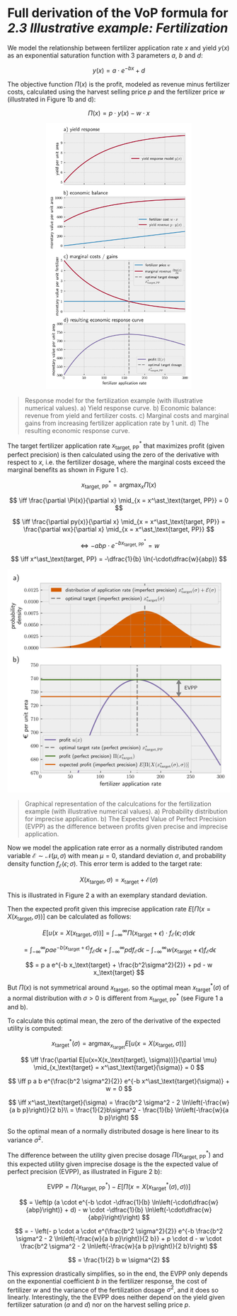# Full derivation of the VoP formula for *2.3 Illustrative example: Fertilization*

We model the relationship between fertilizer application rate $x$ and yield $y(x)$ as an exponential saturation function with 3 parameters $a$, $b$ and $d$:

$$
y(x) = a \cdot e^{-b x} + d
$$

The objective function $\Pi(x)$ is the profit, modeled as revenue minus fertilizer costs, calculated using the harvest selling price $p$ and the fertilizer price $w$ (illustrated in Figure 1b and d):

$$
\Pi(x) = p\cdot y(x) - w\cdot x
$$


<p align="center">
<img alt="Response model for the fertilization example (with illustrative numerical values). a) Yield response curve. b) Economic balance: revenue from yield and fertilizer costs. c) The resulting economic response curve. d) Marginal costs and marginal gains from increasing fertilizer application rate by 1 unit." src="imgs/synplot1.png" height="600"></p>

> Response model for the fertilization example (with illustrative numerical values). a) Yield response curve. b) Economic balance: revenue from yield and fertilizer costs. c) Marginal costs and marginal gains from increasing fertilizer application rate by 1 unit. d) The resulting economic response curve. 


The target fertilizer application rate $x^\ast_\text{target, PP}$ that maximizes profit (given perfect precision) is then calculated using the zero of the derivative with respect to $x$, i.e. the fertilizer dosage, where the marginal costs exceed the marginal benefits as shown in Figure 1 c).

$$
x^\ast_\text{target, PP} = \text{arg}\max_x \Pi(x) 
$$

$$
\iff \frac{\partial \Pi(x)}{\partial x} \mid_{x = x^\ast_\text{target, PP}} = 0
$$

$$
\iff \frac{\partial py(x)}{\partial x} \mid_{x = x^\ast_\text{target, PP}} = \frac{\partial wx}{\partial x} \mid_{x = x^\ast_\text{target, PP}}
$$

$$
\iff -abp \cdot e^{-bx^\ast_\text{target, PP}} = w
$$

$$
\iff x^\ast_\text{target, PP} =  -\dfrac{1}{b} \ln(-\cdot\dfrac{w}{abp})
$$

<p align="center">
<img alt="Graphical representation of the calculcations for the fertilization example (with illustrative numerical values). a) Probability distribution for imprecise application. b) The Expected Value of Perfect Precision (EVPP) as the difference between profits given precise and imprecise application." src="imgs/synplot2.png" max-height="600"></p>

> Graphical representation of the calculcations for the fertilization example (with illustrative numerical values). a) Probability distribution for imprecise application. b) The Expected Value of Perfect Precision (EVPP) as the difference between profits given precise and imprecise application.



Now we model the application rate error as a normally distributed random variable $\mathcal{E} \sim \mathcal{N}(\mu, \sigma)$ with mean $\mu=0$, standard deviation $\sigma$, and probability density function $f_\mathcal{E}(\epsilon; \sigma)$. This error term is added to the target rate:

$$
X(x_\text{target}, \sigma) = x_\text{target} + \mathcal{E}(\sigma)
$$

This is illustrated in Figure 2 a with an exemplary standard deviation.

Then the expected profit given this imprecise application rate $E[\Pi(x=X(x_\text{target}, \sigma))]$ can be calculated as follows:

$$
E[u(x=X(x_\text{target}, \sigma))] = \int_{-\infty}^\infty \Pi(x_\text{target} + \epsilon)\cdot f_\mathcal{E}(\epsilon; \sigma) d\epsilon
$$

<!--
$$
= \int_{-\infty}^\infty \left[ p\left(a e^{-b(x_\text{target} + \epsilon)} + d\right) - w(x_\text{target} + \epsilon) \right] \frac{1}{\sigma\sqrt{2\pi}} e^{-\frac{\epsilon^2}{2\sigma^2}} d\epsilon
$$
-->
$$
= \int_{-\infty}^\infty p a e^{-b(x_\text{target} + \epsilon)} f_\mathcal{E} d\epsilon + \int_{-\infty}^\infty p d f_\mathcal{E} d\epsilon - \int_{-\infty}^\infty w(x_\text{target} + \epsilon) f_\mathcal{E} d\epsilon
$$

$$
= p a e^{-b x_\text{target} + \frac{b^2\sigma^2}{2}} + pd - w x_\text{target}
$$

But $\Pi(x)$ is not symmetrical around $x_\text{target}$, so the optimal mean $x^\ast_\text{target}(\sigma)$ of a normal distribution with $\sigma > 0$ is different from $x^\ast_\text{target, PP}$ (see Figure 1 a and b).

To calculate this optimal mean, the zero of the derivative of the expected utility is computed:

$$
x^\ast_\text{target}(\sigma) = \text{arg}\max_{x_\text{target}} E[u(x=X(x_\text{target}, \sigma))] 
$$

$$
\iff \frac{\partial E[u(x=X(x_\text{target}, \sigma))]}{\partial \mu} \mid_{x_\text{target} = x^\ast_\text{target}(\sigma)} = 0 
$$

$$
\iff  p a b e^{\frac{b^2 \sigma^2}{2}} e^{-b x^\ast_\text{target}(\sigma)} + w = 0 
$$

$$
\iff x^\ast_\text{target}(\sigma) = \frac{b^2 \sigma^2 - 2 \ln\left(-\frac{w}{a b p}\right)}{2 b}\\
 = \frac{1}{2}b\sigma^2 - \frac{1}{b} \ln\left(-\frac{w}{a b p}\right)
$$

So the optimal mean of a normally distributed dosage is here linear to its variance $\sigma^2$.

The difference between the utility given precise dosage $\Pi(x^\ast_\text{target, PP})$ and this expected utility given imprecise dosage is the the expected value of perfect precision (EVPP), as illustrated in Figure 2 b):
  
$$
\text{EVPP} = \Pi(x^\ast_\text{target, PP}) - E[\Pi(x=X(x^\ast_\text{target}(\sigma), \sigma))]
$$

$$
= \left(p  (a \cdot e^{-b \cdot -\dfrac{1}{b} \ln\left(-\cdot\dfrac{w}{abp}\right)} + d) - w \cdot -\dfrac{1}{b} \ln\left(-\cdot\dfrac{w}{abp}\right)\right) 
$$

$$
= - \left(- p \cdot a \cdot e^{\frac{b^2 \sigma^2}{2}} e^{-b \frac{b^2 \sigma^2 - 2 \ln\left(-\frac{w}{a b p}\right)}{2 b}} + p \cdot d - w \cdot \frac{b^2 \sigma^2 - 2 \ln\left(-\frac{w}{a b p}\right)}{2 b}\right) 
$$

$$
= \frac{1}{2} b w \sigma^{2}
$$

This expression drastically simplifies, so in the end, the EVPP only depends on the exponential coefficient $b$ in the fertilizer response, the cost of fertilizer $w$ and the variance of the fertilization dosage $\sigma^2$, and it does so linearly. Interestingly, the the EVPP does neither depend on the yield given fertilizer saturation ($a$ and $d$) nor on the harvest selling price $p$.
